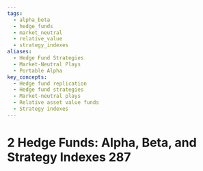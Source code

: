 ```yaml
---
tags:
  - alpha_beta
  - hedge_funds
  - market_neutral
  - relative_value
  - strategy_indexes
aliases:
  - Hedge Fund Strategies
  - Market-Neutral Plays
  - Portable Alpha
key_concepts:
  - Hedge fund replication
  - Hedge fund strategies
  - Market-neutral plays
  - Relative asset value funds
  - Strategy indexes
---
```


# 2 Hedge Funds: Alpha, Beta, and Strategy Indexes 287  

[^12]: 1Hedge Fund Strategies 289
[^12]: 1.1 Relative Asset Value Funds 289
[^12]: 1.2 Relative Corporate/Credit Structure 292
[^12]: 1.3 Theoretical Relative Value 294
[^12]: 1.4 Statistical Relative Value Arbitrage 296
[^12]: 2 Portable Alpha and Market-Neutral Plays 298
[^12]: 3 Hedge Fund Replication and Strategy Indexes 299
